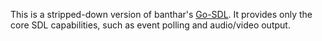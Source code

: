 This is a stripped-down version of banthar's [Go-SDL](http://github.com/banthar/Go-SDL).  It provides only the core SDL capabilities, such as event polling and audio/video output.

